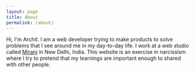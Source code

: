 ```yaml
---
layout: page
title: About
permalink: /about/
---
```


Hi, I'm Archit. I am a web developer trying to make products to solve problems that I see around me in my day-to-day life. I work at a web studio called [Miranj](https://miranj.in) in New Delhi, India. This website is an exercise in narcissism where I try to pretend that my learnings are important enough to shared with other people.
